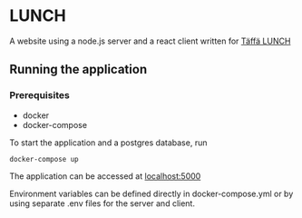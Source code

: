 # LUNCH
A website using a node.js server and a react client written for [Täffä LUNCH](https://lunch.tf.fi)

## Running the application

### Prerequisites
* docker
* docker-compose

To start the application and a postgres database, run
```
docker-compose up
```
The application can be accessed at [localhost:5000](http://localhost:5000)

Environment variables can be defined directly in docker-compose.yml or by using separate .env files for the server and client.